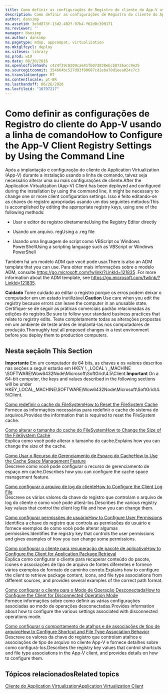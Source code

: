 ```yaml
---
title: Como definir as configurações de Registro do cliente do App-V usando a linha de comando
description: Como definir as configurações de Registro do cliente do App-V usando a linha de comando
author: dansimp
ms.assetid: 3e3d873f-13d2-402f-97b4-f62d0c399171
ms.reviewer: ''
manager: dansimp
ms.author: dansimp
ms.pagetype: mdop, appcompat, virtualization
ms.mktglfcycl: deploy
ms.sitesec: library
ms.prod: w10
ms.date: 08/30/2016
ms.openlocfilehash: c424f39c8209ca641f6073838ebcb8726acc9e25
ms.sourcegitcommit: 354664bc527d93f80687cd2eba70d1eea024c7c3
ms.translationtype: MT
ms.contentlocale: pt-BR
ms.lasthandoff: 06/26/2020
ms.locfileid: "10797217"
---
```

# <span data-ttu-id="146d7-103">Como definir as configurações de Registro do cliente do App-V usando a linha de comando</span><span class="sxs-lookup"><span data-stu-id="146d7-103">How to Configure the App-V Client Registry Settings by Using the Command Line</span></span>


<span data-ttu-id="146d7-104">Após a implantação e configuração do cliente do Application Virtualization (App-V) durante a instalação usando a linha de comando, talvez seja necessário alterar uma ou mais configurações de cliente.</span><span class="sxs-lookup"><span data-stu-id="146d7-104">After the Application Virtualization (App-V) Client has been deployed and configured during the installation by using the command line, it might be necessary to change one or more client configuration settings.</span></span> <span data-ttu-id="146d7-105">Isso é feito editando-se as chaves do registro apropriadas usando um dos seguintes métodos:</span><span class="sxs-lookup"><span data-stu-id="146d7-105">This is accomplished by editing the appropriate registry keys, using one of the following methods:</span></span>

-   <span data-ttu-id="146d7-106">Usar o editor de registro diretamente</span><span class="sxs-lookup"><span data-stu-id="146d7-106">Using the Registry Editor directly</span></span>

-   <span data-ttu-id="146d7-107">Usando um arquivo. reg</span><span class="sxs-lookup"><span data-stu-id="146d7-107">Using a .reg file</span></span>

-   <span data-ttu-id="146d7-108">Usando uma linguagem de script como VBScript ou Windows PowerShell</span><span class="sxs-lookup"><span data-stu-id="146d7-108">Using a scripting language such as VBScript or Windows PowerShell</span></span>

<span data-ttu-id="146d7-109">Também há um modelo ADM que você pode usar.</span><span class="sxs-lookup"><span data-stu-id="146d7-109">There is also an ADM template that you can use.</span></span> <span data-ttu-id="146d7-110">Para obter mais informações sobre o modelo ADM, consulte <https://go.microsoft.com/fwlink/?LinkId=121835> .</span><span class="sxs-lookup"><span data-stu-id="146d7-110">For more information about the ADM template, see <https://go.microsoft.com/fwlink/?LinkId=121835>.</span></span>

<span data-ttu-id="146d7-111">**Cuidado**  Tome cuidado ao editar o registro porque os erros podem deixar o computador em um estado inutilizável.</span><span class="sxs-lookup"><span data-stu-id="146d7-111">**Caution** Use care when you edit the registry because errors can leave the computer in an unusable state.</span></span> <span data-ttu-id="146d7-112">Certifique-se de seguir as práticas comerciais padrão relacionadas às edições do registro.</span><span class="sxs-lookup"><span data-stu-id="146d7-112">Be sure to follow your standard business practices that relate to registry edits.</span></span> <span data-ttu-id="146d7-113">Teste completamente todas as alterações propostas em um ambiente de teste antes de implantá-las nos computadores de produção.</span><span class="sxs-lookup"><span data-stu-id="146d7-113">Thoroughly test all proposed changes in a test environment before you deploy them to production computers.</span></span>

 

## <span data-ttu-id="146d7-114">Nesta seção</span><span class="sxs-lookup"><span data-stu-id="146d7-114">In This Section</span></span>


<span data-ttu-id="146d7-115">**Importante**  Em um computador de 64 bits, as chaves e os valores descritos nas seções a seguir estarão em HKEY \ _LOCAL \ _MACHINE \\SOFTWARE\\Wow6432Node\\Microsoft\\SoftGrid\\4.5\\Client.</span><span class="sxs-lookup"><span data-stu-id="146d7-115">**Important** On a 64-bit computer, the keys and values described in the following sections will be under HKEY\_LOCAL\_MACHINE\\SOFTWARE\\Wow6432Node\\Microsoft\\SoftGrid\\4.5\\Client.</span></span>

 

<a href="" id="how-to-reset-the-filesystem-cache"></a>[<span data-ttu-id="146d7-116">Como redefinir o cache do FileSystem</span><span class="sxs-lookup"><span data-stu-id="146d7-116">How to Reset the FileSystem Cache</span></span>](how-to-reset-the-filesystem-cache.md)  
<span data-ttu-id="146d7-117">Fornece as informações necessárias para redefinir o cache do sistema de arquivos.</span><span class="sxs-lookup"><span data-stu-id="146d7-117">Provides the information that is required to reset the FileSystem cache.</span></span>

<a href="" id="how-to-change-the-size-of-the-filesystem-cache"></a>[<span data-ttu-id="146d7-118">Como alterar o tamanho do cache do FileSystem</span><span class="sxs-lookup"><span data-stu-id="146d7-118">How to Change the Size of the FileSystem Cache</span></span>](how-to-change-the-size-of-the-filesystem-cache.md)  
<span data-ttu-id="146d7-119">Explica como você pode alterar o tamanho do cache.</span><span class="sxs-lookup"><span data-stu-id="146d7-119">Explains how you can change the size of the cache.</span></span>

<a href="" id="how-to-use-the-cache-space-management-feature"></a>[<span data-ttu-id="146d7-120">Como Usar o Recurso de Gerenciamento de Espaço do Cache</span><span class="sxs-lookup"><span data-stu-id="146d7-120">How to Use the Cache Space Management Feature</span></span>](how-to-use-the-cache-space-management-feature.md)  
<span data-ttu-id="146d7-121">Descreve como você pode configurar o recurso de gerenciamento de espaço em cache.</span><span class="sxs-lookup"><span data-stu-id="146d7-121">Describes how you can configure the cache space management feature.</span></span>

<a href="" id="how-to-configure-the-client-log-file"></a>[<span data-ttu-id="146d7-122">Como configurar o arquivo de log do cliente</span><span class="sxs-lookup"><span data-stu-id="146d7-122">How to Configure the Client Log File</span></span>](how-to-configure-the-client-log-file.md)  
<span data-ttu-id="146d7-123">Descreve os vários valores da chave do registro que controlam o arquivo de log do cliente e como você pode alterá-los.</span><span class="sxs-lookup"><span data-stu-id="146d7-123">Describes the various registry key values that control the client log file and how you can change them.</span></span>

<a href="" id="how-to-configure-user-permissions"></a>[<span data-ttu-id="146d7-124">Como configurar permissões de usuário</span><span class="sxs-lookup"><span data-stu-id="146d7-124">How to Configure User Permissions</span></span>](how-to-configure-user-permissions.md)  
<span data-ttu-id="146d7-125">Identifica a chave do registro que controla as permissões do usuário e fornece exemplos de como você pode alterar algumas permissões.</span><span class="sxs-lookup"><span data-stu-id="146d7-125">Identifies the registry key that controls the user permissions and gives examples of how you can change some permissions.</span></span>

<a href="" id="how-to-configure-the-client-for-application-package-retrieval"></a>[<span data-ttu-id="146d7-126">Como configurar o cliente para recuperação de pacote de aplicativo</span><span class="sxs-lookup"><span data-stu-id="146d7-126">How to Configure the Client for Application Package Retrieval</span></span>](how-to-configure-the-client-for-application-package-retrieval.md)  
<span data-ttu-id="146d7-127">Explica como configurar o cliente para recuperar conteúdo do pacote, ícones e associações de tipo de arquivo de fontes diferentes e fornece vários exemplos de formato de caminho correto.</span><span class="sxs-lookup"><span data-stu-id="146d7-127">Explains how to configure the client to retrieve package content, icons, and file type associations from different sources, and provides several examples of the correct path format.</span></span>

<a href="" id="how-to-configure-the-client-for-disconnected-operation-mode"></a>[<span data-ttu-id="146d7-128">Como configurar o cliente para o Modo de Operação Desconectada</span><span class="sxs-lookup"><span data-stu-id="146d7-128">How to Configure the Client for Disconnected Operation Mode</span></span>](how-to-configure-the-client-for-disconnected-operation-mode.md)  
<span data-ttu-id="146d7-129">Fornece informações sobre como definir as várias configurações associadas ao modo de operações desconectadas.</span><span class="sxs-lookup"><span data-stu-id="146d7-129">Provides information about how to configure the various settings associated with disconnected operations mode.</span></span>

<a href="" id="how-to-configure-shortcut-and-file-type-association-behavior"></a>[<span data-ttu-id="146d7-130">Como configurar o comportamento de atalhos e de associações de tipo de arquivo</span><span class="sxs-lookup"><span data-stu-id="146d7-130">How to Configure Shortcut and File Type Association Behavior</span></span>](how-to-configure-shortcut-and-file-type-association-behavior-46-only.md)  
<span data-ttu-id="146d7-131">Descreve os valores da chave do registro que controlam atalhos e associações de tipo de arquivo no cliente App-V e fornece detalhes sobre como configurá-los.</span><span class="sxs-lookup"><span data-stu-id="146d7-131">Describes the registry key values that control shortcuts and file type associations in the App-V client, and provides details on how to configure them.</span></span>

## <span data-ttu-id="146d7-132">Tópicos relacionados</span><span class="sxs-lookup"><span data-stu-id="146d7-132">Related topics</span></span>


[<span data-ttu-id="146d7-133">Cliente do Application Virtualization</span><span class="sxs-lookup"><span data-stu-id="146d7-133">Application Virtualization Client</span></span>](application-virtualization-client.md)

 

 





